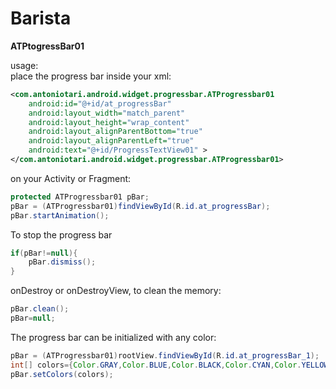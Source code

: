 Barista
=======

**ATPtogressBar01**

usage:<br>
place the progress bar inside your xml:<br>
```xml
<com.antoniotari.android.widget.progressbar.ATProgressbar01
    android:id="@+id/at_progressBar"
    android:layout_width="match_parent"
    android:layout_height="wrap_content"
    android:layout_alignParentBottom="true"
    android:layout_alignParentLeft="true"
    android:text="@+id/ProgressTextView01" >
</com.antoniotari.android.widget.progressbar.ATProgressbar01>
```

on your Activity or Fragment:<br>
```java
protected ATProgressbar01 pBar;
pBar = (ATProgressbar01)findViewById(R.id.at_progressBar);
pBar.startAnimation();
```

To stop the progress bar
```java
if(pBar!=null){
    pBar.dismiss();
}
```
onDestroy or onDestroyView, to clean the memory:<br>
```java
pBar.clean();
pBar=null;
```
The progress bar can be initialized with any color:<br>
```java
pBar = (ATProgressbar01)rootView.findViewById(R.id.at_progressBar_1);
int[] colors={Color.GRAY,Color.BLUE,Color.BLACK,Color.CYAN,Color.YELLOW,Color.RED,Color.WHITE,Color.GREEN,Color.MAGENTA};
pBar.setColors(colors);
```
